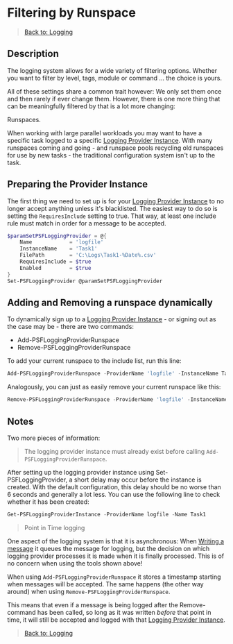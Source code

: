 # Filtering by Runspace

> [Back to: Logging](../../logging.html)

## Description

The logging system allows for a wide variety of filtering options.
Whether you want to filter by level, tags, module or command ... the choice is yours.

All of these settings share a common trait however:
We only set them once and then rarely if ever change them.
However, there is one more thing that can be meaningfully filtered by that is a lot more changing:

Runspaces.

When working with large parallel workloads you may want to have a specific task logged to a specific [Logging Provider Instance](../basics/logging-providers.html).
With many runspaces coming and going - and runspace pools recycling old runspaces for use by new tasks - the traditional configuration system isn't up to the task.

## Preparing the Provider Instance

The first thing we need to set up is for your [Logging Provider Instance](../basics/logging-providers.html) to no longer accept anything unless it's blacklisted.
The easiest way to do so is setting the `RequiresInclude` setting to true.
That way, at least one include rule must match in order for a message to be accepted.

```powershell
$paramSetPSFLoggingProvider = @{
    Name            = 'logfile'
    InstanceName    = 'Task1'
    FilePath        = 'C:\Logs\Task1-%Date%.csv'
    RequiresInclude = $true
    Enabled         = $true
}
Set-PSFLoggingProvider @paramSetPSFLoggingProvider
```

## Adding and Removing a runspace dynamically

To dynamically sign up to a [Logging Provider Instance](../basics/logging-providers.html) - or signing out as the case may be - there are two commands:

+ Add-PSFLoggingProviderRunspace
+ Remove-PSFLoggingProviderRunspace

To add your current runspace to the include list, run this line:

```powershell
Add-PSFLoggingProviderRunspace -ProviderName 'logfile' -InstanceName Task1
```

Analogously, you can just as easily remove your current runspace like this:

```powershell
Remove-PSFLoggingProviderRunspace -ProviderName 'logfile' -InstanceName Task1
```

## Notes

Two more pieces of information:

> The logging provider instance must already exist before calling `Add-PSFLoggingProviderRunspace`.

After setting up the logging provider instance using Set-PSFLoggingProvider, a short delay may occur before the instance is created.
With the default configuration, this delay should be no worse than 6 seconds and generally a lot less.
You can use the following line to check whether it has been created:

```powershell
Get-PSFLoggingProviderInstance -ProviderName logfile -Name Task1
```

> Point in Time logging

One aspect of the logging system is that it is asynchronous:
When [Writing a message](../basics/writing-messages.html) it queues the message for logging, but the decision on which logging provider processes it is made when it is finally processed.
This is of no concern when using the tools shown above!

When using `Add-PSFLoggingProviderRunspace` it stores a timestamp starting when messages will be accepted.
The same happens (the other way around) when using `Remove-PSFLoggingProviderRunspace`.

This means that even if a message is being logged after the Remove-command has been called, so long as it was written _before_ that point in time, it will still be accepted and logged with that [Logging Provider Instance](../basics/logging-providers.html).

> [Back to: Logging](../../logging.html)
